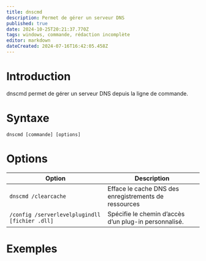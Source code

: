 ```yaml
---
title: dnscmd
description: Permet de gérer un serveur DNS
published: true
date: 2024-10-25T20:21:37.770Z
tags: windows, commande, rédaction incomplète
editor: markdown
dateCreated: 2024-07-16T16:42:05.458Z
---
```


# Introduction

dnscmd permet de gérer un serveur DNS depuis la ligne de commande.

# Syntaxe

`dnscmd [commande] [options]`

# Options

| Option                                         | Description                                           |
| ---------------------------------------------- | ----------------------------------------------------- |
| `dnscmd /clearcache`                           | Efface le cache DNS des enregistrements de ressources |
| `/config /serverlevelplugindll [fichier .dll]` | Spécifie le chemin d’accès d’un plug-in personnalisé. |

# Exemples
